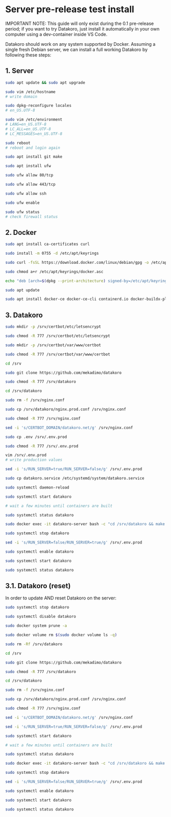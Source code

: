 # Server pre-release test install

IMPORTANT NOTE: This guide will only exist during the 0.1 pre-release period;
if you want to try Datakoro, just install it automatically in your own computer
using a dev-container inside VS Code.

Datakoro should work on any system supported by Docker. Assuming a single fresh
Debian server, we can install a full working Datakoro by following these steps:

## 1. Server

```sh
sudo apt update && sudo apt upgrade

sudo vim /etc/hostname
# write domain

sudo dpkg-reconfigure locales
# en_US.UTF-8

sudo vim /etc/environment
# LANG=en_US.UTF-8
# LC_ALL=en_US.UTF-8
# LC_MESSAGES=en_US.UTF-8

sudo reboot
# reboot and login again

sudo apt install git make

sudo apt install ufw

sudo ufw allow 80/tcp

sudo ufw allow 443/tcp

sudo ufw allow ssh

sudo ufw enable

sudo ufw status
# check firewall status
```

## 2. Docker

```sh
sudo apt install ca-certificates curl

sudo install -m 0755 -d /etc/apt/keyrings

sudo curl -fsSL https://download.docker.com/linux/debian/gpg -o /etc/apt/keyrings/docker.asc

sudo chmod a+r /etc/apt/keyrings/docker.asc

echo "deb [arch=$(dpkg --print-architecture) signed-by=/etc/apt/keyrings/docker.asc] https://download.docker.com/linux/debian $(. /etc/os-release && echo "$VERSION_CODENAME") stable" | sudo tee /etc/apt/sources.list.d/docker.list > /dev/null

sudo apt update

sudo apt install docker-ce docker-ce-cli containerd.io docker-buildx-plugin docker-compose-plugin
```

## 3. Datakoro

```sh
sudo mkdir -p /srv/certbot/etc/letsencrypt

sudo chmod -R 777 /srv/certbot/etc/letsencrypt

sudo mkdir -p /srv/certbot/var/www/certbot

sudo chmod -R 777 /srv/certbot/var/www/certbot

cd /srv

sudo git clone https://github.com/mekadimo/datakoro

sudo chmod -R 777 /srv/datakoro

cd /srv/datakoro

sudo rm -f /srv/nginx.conf

sudo cp /srv/datakoro/nginx.prod.conf /srv/nginx.conf

sudo chmod -R 777 /srv/nginx.conf

sed -i 's/CERTBOT_DOMAIN/datakoro.net/g' /srv/nginx.conf

sudo cp .env /srv/.env.prod

sudo chmod -R 777 /srv/.env.prod

vim /srv/.env.prod
# write production values

sed -i 's/RUN_SERVER=true/RUN_SERVER=false/g' /srv/.env.prod

sudo cp datakoro.service /etc/systemd/system/datakoro.service

sudo systemctl daemon-reload

sudo systemctl start datakoro

# wait a few minutes until containers are built

sudo systemctl status datakoro

sudo docker exec -it datakoro-server bash -c "cd /srv/datakoro && make install migrate"

sudo systemctl stop datakoro

sed -i 's/RUN_SERVER=false/RUN_SERVER=true/g' /srv/.env.prod

sudo systemctl enable datakoro

sudo systemctl start datakoro

sudo systemctl status datakoro
```

## 3.1. Datakoro (reset)

In order to update AND reset Datakoro on the server:

```sh
sudo systemctl stop datakoro

sudo systemctl disable datakoro

sudo docker system prune -a

sudo docker volume rm $(sudo docker volume ls -q)

sudo rm -Rf /srv/datakoro

cd /srv

sudo git clone https://github.com/mekadimo/datakoro

sudo chmod -R 777 /srv/datakoro

cd /srv/datakoro

sudo rm -f /srv/nginx.conf

sudo cp /srv/datakoro/nginx.prod.conf /srv/nginx.conf

sudo chmod -R 777 /srv/nginx.conf

sed -i 's/CERTBOT_DOMAIN/datakoro.net/g' /srv/nginx.conf

sed -i 's/RUN_SERVER=true/RUN_SERVER=false/g' /srv/.env.prod

sudo systemctl start datakoro

# wait a few minutes until containers are built

sudo systemctl status datakoro

sudo docker exec -it datakoro-server bash -c "cd /srv/datakoro && make install migrate"

sudo systemctl stop datakoro

sed -i 's/RUN_SERVER=false/RUN_SERVER=true/g' /srv/.env.prod

sudo systemctl enable datakoro

sudo systemctl start datakoro

sudo systemctl status datakoro
```
